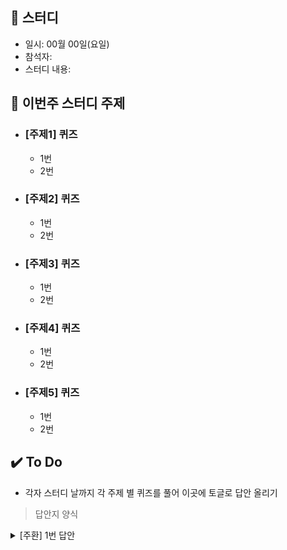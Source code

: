 ## 🚀 스터디
- 일시: 00월 00일(요일)
- 참석자: 
- 스터디 내용: 

## 🎯 이번주 스터디 주제
- ### [주제1] 퀴즈
  - 1번
  - 2번
- ### [주제2] 퀴즈
  - 1번
  - 2번
- ### [주제3] 퀴즈
  - 1번
  - 2번
- ### [주제4] 퀴즈
  - 1번
  - 2번
- ### [주제5] 퀴즈
  - 1번
  - 2번


## ✔️ To Do
- 각자 스터디 날까지 각 주제 별 퀴즈를 풀어 이곳에 토글로 답안 올리기

> 답안지 양식
<details>
    <summary>[주환] 1번 답안</summary>
- 답안
</details>
